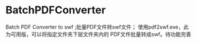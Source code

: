 BatchPDFConverter
=================

Batch PDF Converter to swf ;批量PDF文件转swf文件；
使用pdf2swf.exe，此为可用版，可以将指定文件夹下层文件夹内的
PDF文件批量转成swf。待功能完善
